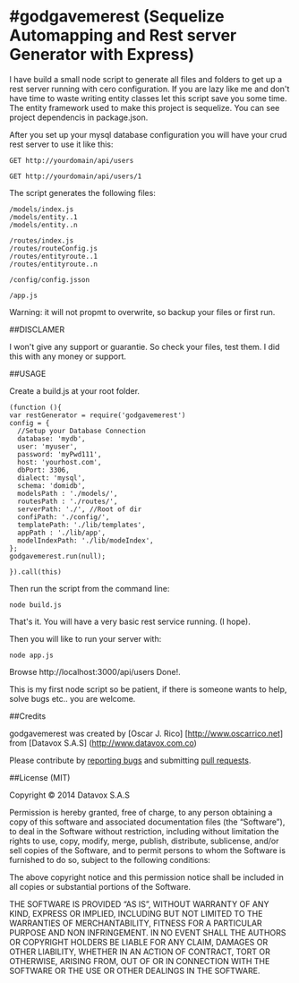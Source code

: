 #godgavemerest (Sequelize Automapping and Rest server Generator with Express)
=============

I have build a small node script to generate all files and folders to get up a 
rest server running with cero configuration. If you are lazy like me and don't 
have time to waste writing entity classes let this script save you some time. 
The entity framework used to make this project is sequelize. You can see project
dependencis in package.json.

After you set up your mysql database configuration you will have your crud rest 
server to use it like this:

```GET http://yourdomain/api/users```

```GET http://yourdomain/api/users/1```

The script generates the following files:
    
    /models/index.js
    /models/entity..1
    /models/entity..n

    /routes/index.js
    /routes/routeConfig.js
    /routes/entityroute..1
    /routes/entityroute..n

    /config/config.jsson
    
    /app.js

Warning: it will not propmt to overwrite, so backup your files or first run.

##DISCLAMER

I won't give any support or guarantie. So check your files, test them. I did this
with any money or support.

##USAGE

Create a build.js at your root folder.
```
(function (){
var restGenerator = require('godgavemerest')
config = { 
  //Setup your Database Connection
  database: 'mydb', 
  user: 'myuser', 
  password: 'myPwd111',
  host: 'yourhost.com',
  dbPort: 3306,
  dialect: 'mysql',
  schema: 'domidb',
  modelsPath : './models/',
  routesPath : './routes/',
  serverPath: './', //Root of dir
  confiPath: './config/',
  templatePath: './lib/templates',
  appPath : './lib/app',
  modelIndexPath: './lib/modeIndex',
};
godgavemerest.run(null);

}).call(this)

```

Then run the script from the command line:

``` node build.js ```

That's it. You will have a very basic rest service running. (I hope).

Then you will like to run your server with:

``` node app.js ```

Browse http://localhost:3000/api/users
Done!.

This is my first node script so be patient, if there is someone wants to help,
solve bugs etc.. you are welcome.

##Credits

godgavemerest was created by [Oscar J. Rico] [http://www.oscarrico.net] 
from [Datavox S.A.S] (http://www.datavox.com.co)

Please contribute by [reporting bugs](godgavemerest/issues) and 
submitting [pull requests](godgavemerest/pulls).

##License (MIT)

Copyright © 2014 Datavox S.A.S

Permission is hereby granted, free of charge, to any person obtaining a copy of this software and associated documentation 
files (the “Software”), to deal in the Software without restriction, including without limitation the rights to use, copy, 
modify, merge, publish, distribute, sublicense, and/or sell copies of the Software, and to permit persons to whom the Software 
is furnished to do so, subject to the following conditions:

The above copyright notice and this permission notice shall be included in all copies or substantial portions of the Software.

THE SOFTWARE IS PROVIDED “AS IS”, WITHOUT WARRANTY OF ANY KIND, EXPRESS OR IMPLIED, INCLUDING BUT NOT LIMITED TO THE WARRANTIES 
OF MERCHANTABILITY, FITNESS FOR A PARTICULAR PURPOSE AND NON INFRINGEMENT. IN NO EVENT SHALL THE AUTHORS OR COPYRIGHT HOLDERS BE 
LIABLE FOR ANY CLAIM, DAMAGES OR OTHER LIABILITY, WHETHER IN AN ACTION OF CONTRACT, TORT OR OTHERWISE, ARISING FROM, OUT OF OR 
IN CONNECTION WITH THE SOFTWARE OR THE USE OR OTHER DEALINGS IN THE SOFTWARE.

